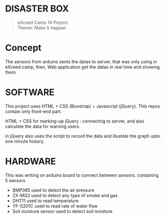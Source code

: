 # DISASTER BOX

> eXceed Camp 14 Project<br />Theme: Make It happen

# Concept
The sensors from arduino sents the datas to server, that was only using in eXceed camp,
then, 
Web application get the datas in real time and showing them.

# SOFTWARE

This project uses HTML + CSS (Boostrap) + Javascript (jQuery).
This repos contain only front-end part.

HTML + CSS for marking-up
jQuery : connecting to server, and also calculate the data for warning users.

in jQuery also uses the script to record the data and illustate the graph upto one minute history.


# HARDWARE

This was writing on arduino board to connect between sensors.
containing 5 sensors

- BMP085 used to detect the air pressure
- ZX-MQ2 used to detect any type of smoke and gas
- DHT11 used to read temperature
- YF-S201C used to read rate of water flow
- Soil moisture sensor used to detect soil moisture
